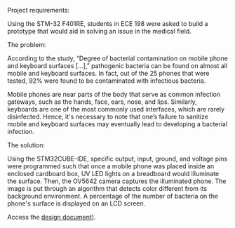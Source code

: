 Project requirements:

Using the STM-32 F401RE, students in ECE 198 were asked to build a prototype that would aid in solving an issue in the medical field.

The problem:

According to the study, “Degree of bacterial contamination on mobile phone and keyboard surfaces [...],” pathogenic bacteria can be found on almost all mobile and keyboard surfaces. 
In fact, out of the 25 phones that were tested, 92% were found to be contaminated with infectious bacteria. 

Mobile phones are near parts of the body that serve as common infection gateways, such as the hands, face, ears, nose, and lips.
Similarly, keyboards are one of the most commonly used interfaces, which are rarely disinfected. Hence, it's necessary to note that one’s failure to sanitize mobile 
and keyboard surfaces may eventually lead to developing a bacterial infection.

The solution:

Using the STM32CUBE-IDE, specific output, input, ground, and voltage pins were programmed such that once a mobile phone was placed inside an enclosed cardboard box, UV LED lights on a breadboard would illuminate the surface. Then, the OV5642 camera captures the illuminated phone. The image is put through an algorithm that detects color different from its background environment.
A percentage of the number of bacteria on the phone's surface is displayed on an LCD screen. 

Access the [design document](https://github.com/shr3yu/Bacterial-dectection/blob/main/Design%20document.pdf)].
